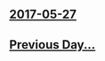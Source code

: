 ## [2017-05-27](/news/2017/05/27/index.md)

### [ ](/news/2017/05/27/.md)
## [Previous Day...](/news/2017/05/26/index.md)

